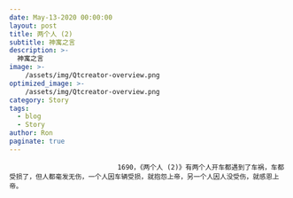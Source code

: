 ```yaml
---
date: May-13-2020 00:00:00
layout: post
title: 两个人 (2)
subtitle: 神寓之言
description: >-
  神寓之言
image: >-
    /assets/img/Qtcreator-overview.png
optimized_image: >-
    /assets/img/Qtcreator-overview.png
category: Story
tags:
  - blog
  - Story
author: Ron
paginate: true
---
```


							　　1690，《两个人 (2)》有两个人开车都遇到了车祸，车都受损了，但人都毫发无伤，一个人因车辆受损，就抱怨上帝，另一个人因人没受伤，就感恩上帝。
							
							
						